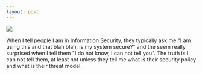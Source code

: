 ```yaml
---
layout: post
---
```

<img src="https://dl.dropboxusercontent.com/u/24331723/morphresize.jpg" class="fit image">

<p>
When I tell people I am in Information Security, they typically ask me "I am using this and that blah blah, is my system secure?" and the seem really surprised when I tell them "I do not know, I can not tell you". The truth is I can not tell them, at least not unless they tell me what is their security policy and what is their threat model.
</p>
